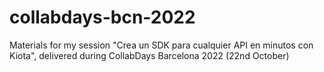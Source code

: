 # collabdays-bcn-2022
Materials for my session "Crea un SDK para cualquier API en minutos con Kiota", delivered during CollabDays Barcelona 2022 (22nd October)

